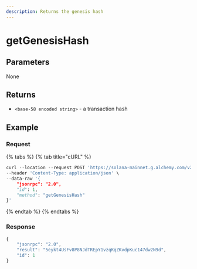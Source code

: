 ```yaml
---
description: Returns the genesis hash
---
```


# getGenesisHash

## Parameters

None

## Returns

* `<base-58 encoded string>` - a transaction hash

## Example&#x20;

### Request

{% tabs %}
{% tab title="cURL" %}
```python
curl --location --request POST 'https://solana-mainnet.g.alchemy.com/v2/demo' \
--header 'Content-Type: application/json' \
--data-raw '{
    "jsonrpc": "2.0",
    "id": 1,
    "method": "getGenesisHash"
}'
```
{% endtab %}
{% endtabs %}

### Response

```javascript
{
    "jsonrpc": "2.0",
    "result": "5eykt4UsFv8P8NJdTREpY1vzqKqZKvdpKuc147dw2N9d",
    "id": 1
}
```
